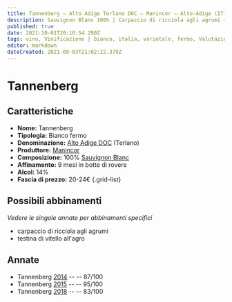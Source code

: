 ```yaml
---
title: Tannenberg – Alto Adige Terlano DOC – Manincor – Alto-Adige (IT) – 20-24€ – 2★-5★
description: Sauvignon Blanc 100% | Carpaccio di ricciola agli agrumi – Testina di vitello all'agro
published: true
date: 2021-10-01T20:10:54.290Z
tags: vino, Vinificazione | bianco, italia, varietale, fermo, Valutazioni | 5 stelle, Regione vino | Alto-Adige, sauvignon blanc, carpaccio di ricciola agli agrumi, testina di vitello all'agro, Prezzi | 20-24€
editor: markdown
dateCreated: 2021-09-03T21:02:22.379Z
---
```


# Tannenberg

## Caratteristiche
- **Nome:** Tannenberg
- **Tipologia:** Bianco fermo 
- **Denominazione:** [Alto Adige DOC](/denominazioni/Italia/Alto-Adige/DOC/Alto-Adige) (Terlano)
- **Produttore:** [Manincor](/produttori/Italia/Alto-Adige/Manincor) 
- **Composizione:** 100% [Sauvignon Blanc](/vitigni/Francia/bacca-bianca/sauvignon-blanc)
- **Affinamento:** 9 mesi in botte di rovere
- **Alcol:** 14%
- **Fascia di prezzo:** 20-24€
{.grid-list}




## Possibili abbinamenti
*Vedere le singole annate per abbinamenti specifici*

- carpaccio di ricciola agli agrumi
- testina di vitello all'agro

## Annate
- Tannenberg [2014](/vini/Italia/Alto-Adige/Manincor/Tannenberg/2014) -- <span class="star-3"></span> -- 87/100
- Tannenberg [2015](/vini/Italia/Alto-Adige/Manincor/Tannenberg/2015) -- <span class="star-5"></span> -- 95/100 
- Tannenberg [2018](/vini/Italia/Alto-Adige/Manincor/Tannenberg/2018) -- <span class="star-2"></span> -- 83/100 
 